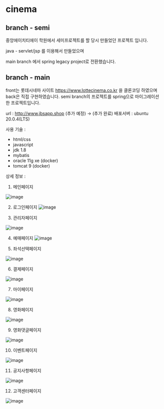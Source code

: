 # cinema

## branch - semi
중앙에이치티에이 학원에서 세미프로젝트를 할 당시 만들었던 프로젝트 입니다.

java - servlet/jsp 를 이용해서 만들었으며

main branch 에서 spring legacy project로 전환했습니다.

## branch - main
front는 롯데시네마 사이트 https://www.lottecinema.co.kr 을 클론코딩 하였으며
back은 직접 구현하였습니다.
semi branch의 프로젝트를 spring으로 마이그레이션한 프로젝트입니다.

url : http://www.jbsapp.shop (추가 예정) -> (추가 완료)
배포서버 : ubuntu 20.0.4(LTS)

사용 기술 : 
- html/css
- javascript
- jdk 1.8
- mybatis
- oracle 11g xe (docker)
- tomcat 9 (docker)

상세 정보 : 
  
1) 메인페이지 
  
 ![image](https://user-images.githubusercontent.com/79811772/159501759-34f85589-31c2-47ee-a9ed-0bb660fcbf79.png)

2.	로그인페이지 
 ![image](https://user-images.githubusercontent.com/79811772/159501820-2ca66ed6-ea21-4934-baa9-c4601b53d81c.png)

  
 
3.	관리자페이지 
 
  ![image](https://user-images.githubusercontent.com/79811772/159501829-06de4aa1-4d9f-4e24-9f1e-e59bd9a949d9.png)

 
4.	예매페이지 
 ![image](https://user-images.githubusercontent.com/79811772/159501846-ad0e1cde-3689-4ce1-be87-c95af51b6159.png)

  
5.	좌석선택페이지 
  
 ![image](https://user-images.githubusercontent.com/79811772/159501858-d410251b-2408-43d3-9931-b04bdb9b3173.png)

6.	결제페이지 
 
  ![image](https://user-images.githubusercontent.com/79811772/159501871-ff0ca0b2-b067-4a67-b79d-1b6286c6b1ea.png)

 
7.	마이페이지 
 
  ![image](https://user-images.githubusercontent.com/79811772/159501877-dec74215-9b1c-44eb-aaf6-3f8feb4b369a.png)

 
8.	영화페이지 
 
  ![image](https://user-images.githubusercontent.com/79811772/159501898-6d5e7a4d-8fdc-4bfa-955a-00e28ac50c1c.png)

 
9.	영화댓글페이지 
 
  ![image](https://user-images.githubusercontent.com/79811772/159501917-fad82aa5-58b7-4e29-80b8-e0dd433b9b38.png)

 
10.	이벤트페이지 
 
  ![image](https://user-images.githubusercontent.com/79811772/159501929-ddf3a50c-132b-466b-b610-86f7a86f6788.png)

 
11.	공지사항페이지 
 
  ![image](https://user-images.githubusercontent.com/79811772/159501946-33b6e728-e26e-443d-8a56-5d66233e6221.png)

 
12.	고객센터페이지 
 
  ![image](https://user-images.githubusercontent.com/79811772/159501961-c2752102-3d7e-44cd-ac3e-a614651f3d1e.png)



